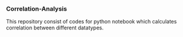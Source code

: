 ### Correlation-Analysis
This repository consist of codes for python notebook which calculates correlation between different datatypes.
